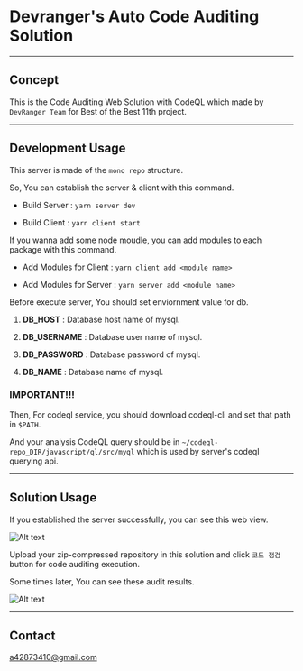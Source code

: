 # Devranger's Auto Code Auditing Solution

---

## Concept

This is the Code Auditing Web Solution with CodeQL which made by `DevRanger Team` for Best of the Best 11th project.

---

## Development Usage

This server is made of the `mono repo` structure.

So, You can establish the server & client with this command.

- Build Server : `yarn server dev`

- Build Client : `yarn client start`

If you wanna add some node moudle, you can add modules to each package with this command.

- Add Modules for Client : `yarn client add <module name>`

- Add Modules for Server : `yarn server add <module name>`

Before execute server, You should set enviornment value for db.

1. **DB_HOST** : Database host name of mysql.

2. **DB_USERNAME** : Database user name of mysql.

3. **DB_PASSWORD** : Database password of mysql.

4. **DB_NAME** : Database name of mysql.

### IMPORTANT!!!

Then, For codeql service, you should download codeql-cli and set that path in `$PATH`.

And your analysis CodeQL query should be in `~/codeql-repo_DIR/javascript/ql/src/myql` which is used by server's codeql querying api.

---

## Solution Usage

If you established the server successfully, you can see this web view.

![Alt text](https://i.imgur.com/PonZnsn.png)

Upload your zip-compressed repository in this solution and click `코드 점검` button for code auditing execution.

Some times later, You can see these audit results.

![Alt text](https://i.imgur.com/zmBPi9A.png)

---

## Contact

[a42873410@gmail.com](a42873410@gmail.com)

